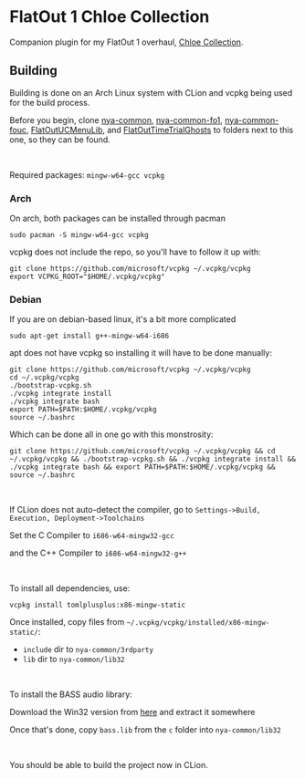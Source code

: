 # FlatOut 1 Chloe Collection

Companion plugin for my FlatOut 1 overhaul, [Chloe Collection](https://gaycoderprincess.github.io/project/chloe-collection-fo1).

## Building

Building is done on an Arch Linux system with CLion and vcpkg being used for the build process.

Before you begin, clone [nya-common](https://github.com/gaycoderprincess/nya-common), [nya-common-fo1](https://github.com/gaycoderprincess/nya-common-fo1), [nya-common-fouc](https://github.com/gaycoderprincess/nya-common-fouc), [FlatOutUCMenuLib](https://github.com/gaycoderprincess/FlatOutUCMenuLib), and [FlatOutTimeTrialGhosts](https://github.com/gaycoderprincess/FlatOutTimeTrialGhosts) to folders next to this one, so they can be found.

<br>

Required packages: `mingw-w64-gcc vcpkg`

### Arch
On arch, both packages can be installed through pacman
```console
sudo pacman -S mingw-w64-gcc vcpkg
```

vcpkg does not include the repo, so you'll have to follow it up with:
```console
git clone https://github.com/microsoft/vcpkg ~/.vcpkg/vcpkg
export VCPKG_ROOT="$HOME/.vcpkg/vcpkg"
```

### Debian
If you are on debian-based linux, it's a bit more complicated
```console
sudo apt-get install g++-mingw-w64-i686
```

apt does not have vcpkg so installing it will have to be done manually:
```console
git clone https://github.com/microsoft/vcpkg ~/.vcpkg/vcpkg
cd ~/.vcpkg/vcpkg
./bootstrap-vcpkg.sh
./vcpkg integrate install
./vcpkg integrate bash
export PATH=$PATH:$HOME/.vcpkg/vcpkg
source ~/.bashrc
```

Which can be done all in one go with this monstrosity:
```console
git clone https://github.com/microsoft/vcpkg ~/.vcpkg/vcpkg && cd ~/.vcpkg/vcpkg && ./bootstrap-vcpkg.sh && ./vcpkg integrate install && ./vcpkg integrate bash && export PATH=$PATH:$HOME/.vcpkg/vcpkg && source ~/.bashrc
```

<br>

If CLion does not auto-detect the compiler, go to ```Settings->Build, Execution, Deployment->Toolchains```

Set the C Compiler to ```i686-w64-mingw32-gcc```

and the C++ Compiler to ```i686-w64-mingw32-g++```

<br>



To install all dependencies, use:
```console
vcpkg install tomlplusplus:x86-mingw-static
```

Once installed, copy files from `~/.vcpkg/vcpkg/installed/x86-mingw-static/`:

- `include` dir to `nya-common/3rdparty`
- `lib` dir to `nya-common/lib32`

<br>

To install the BASS audio library:

Download the Win32 version from [here](https://www.un4seen.com/bass.html) and extract it somewhere

Once that's done, copy `bass.lib` from the `c` folder into `nya-common/lib32`

<br>

You should be able to build the project now in CLion.
